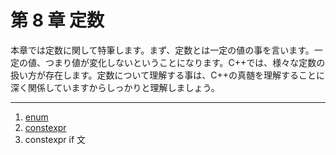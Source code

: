 # 第 8 章 定数

本章では定数に関して特筆します。まず、定数とは一定の値の事を言います。一定の値、つまり値が変化しないということになります。C++では、様々な定数の扱い方が存在します。定数について理解する事は、C++の真髄を理解することに深く関係していますからしっかりと理解しましょう。

---

1. [enum](/Chap8/81-enum.md)
2. [constexpr](/Chap8/82-constexpr.md)
3. constexpr if 文



